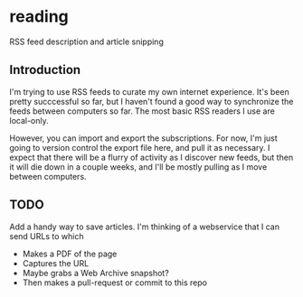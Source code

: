 # reading
RSS feed description and article snipping

## Introduction
I'm trying to use RSS feeds to curate my own internet experience.  It's been pretty succcessful so far, but I haven't found a good way to synchronize
the feeds between computers so far. The most basic RSS readers I use are local-only.

However, you can import and export the subscriptions.  For now, I'm just going to version control the export file here, and pull it as necessary.
I expect that there will be a flurry of activity as I discover new feeds, but then it will die down in a couple weeks, and I'll be mostly pulling 
as I move between computers.

## TODO
Add a handy way to save articles.  I'm thinking of a webservice that I can send URLs to which
- Makes a PDF of the page
- Captures the URL
- Maybe grabs a Web Archive snapshot?
- Then makes a pull-request or commit to this repo


